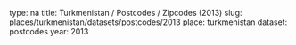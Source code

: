 type: na
title: Turkmenistan / Postcodes / Zipcodes (2013)
slug: places/turkmenistan/datasets/postcodes/2013
place: turkmenistan
dataset: postcodes
year: 2013
